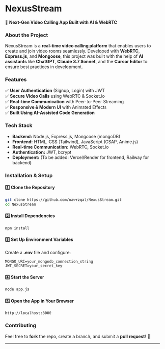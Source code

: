 # **NexusStream**  
🚀 **Next-Gen Video Calling App Built with AI & WebRTC**  

### **About the Project**  
NexusStream is a **real-time video calling platform** that enables users to create and join video rooms seamlessly. Developed with **WebRTC**, **Express.js**, and **Mongoose**, this project was built with the help of **AI assistants** like **ChatGPT**, **Claude 3.7 Sonnet**, and the **Cursor Editor** to ensure best practices in development.  

### **Features**  
✅ **User Authentication** (Signup, Login) with JWT  
✅ **Secure Video Calls** using WebRTC & Socket.io  
✅ **Real-time Communication** with Peer-to-Peer Streaming  
✅ **Responsive & Modern UI** with Animated Effects  
✅ **Built Using AI-Assisted Code Generation**  

### **Tech Stack**  
- **Backend:** Node.js, Express.js, Mongoose (mongoDB)
- **Frontend:** HTML, CSS (Tailwind), JavaScript (GSAP, Anime.js)  
- **Real-time Communication:** WebRTC, Socket.io  
- **Authentication:** JWT, bcrypt  
- **Deployment:** (To be added: Vercel/Render for frontend, Railway for backend)  

### **Installation & Setup**  

#### **1️⃣ Clone the Repository**  
```bash
git clone https://github.com/nawrzqal/NexusStream.git
cd NexusStream
```

#### **2️⃣ Install Dependencies**  
```bash
npm install
```

#### **3️⃣ Set Up Environment Variables**  
Create a **.env** file and configure:  
```
MONGO_URI=your_mongodb_connection_string
JWT_SECRET=your_secret_key
```

#### **4️⃣ Start the Server**  
```bash
node app.js
```

#### **5️⃣ Open the App in Your Browser**  
```
http://localhost:3000
```

### **Contributing**  
Feel free to **fork** the repo, create a branch, and submit a **pull request**! 🚀  

---
